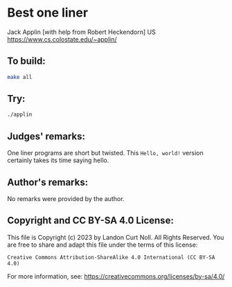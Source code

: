 # Best one liner

Jack Applin [with help from Robert Heckendorn]
US  
<https://www.cs.colostate.edu/~applin/>

## To build:

```sh
make all
```

## Try:

```sh
./applin
```

## Judges' remarks:

One liner programs are short but twisted.  This `Hello, world!` version
certainly takes its time saying hello.

## Author's remarks:

No remarks were provided by the author.

## Copyright and CC BY-SA 4.0 License:

This file is Copyright (c) 2023 by Landon Curt Noll.  All Rights Reserved.
You are free to share and adapt this file under the terms of this license:

    Creative Commons Attribution-ShareAlike 4.0 International (CC BY-SA 4.0)

For more information, see: https://creativecommons.org/licenses/by-sa/4.0/

